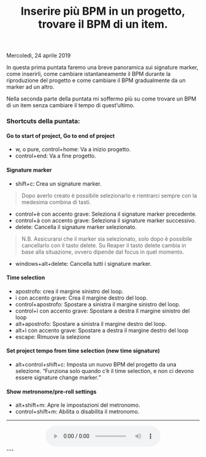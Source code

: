 ﻿---
title: Inserire più BPM in un progetto, trovare il BPM di un item.
layout: post
---

<footer>Mercoledì, 24 aprile 2019</footer>

In questa prima puntata faremo una breve panoramica sui signature marker, come inserirli, come cambiare istantaneamente il BPM durante la riproduzione del progetto e come cambiare il BPM gradualmente da un marker ad un altro.

Nella seconda parte della puntata mi soffermo più su come trovare un BPM di un item senza cambiare il tempo di quest’ultimo.

### Shortcuts della puntata: ###

#### Go to start of project, Go to end of project ####

*	w, o pure, control+home: Va a inizio progetto.
*	control+end: Va a fine progetto.

#### Signature marker ####

*	shift+c: Crea un signature marker.

>Dopo averlo creato è possibile selezionarlo e rientrarci sempre con la medesima combina di tasti.

*	control+è con accento grave: Seleziona il signature marker precedente.
*	control+à con accento grave: Seleziona il signature marker successivo.
*	delete: Cancella il signature marker selezionato.

>N.B.
Assicurarsi che il marker sia selezionato, solo dopo è possibile cancellarlo con il tasto delete.
Su Reaper il tasto delete cambia in base alla situazione, ovvero dipende dal focus in quel momento.

*	windows+alt+delete: Cancella tutti i signature marker.

#### Time selection ####

*	apostrofo: crea il margine sinistro del loop.
*	ì con accento grave: Crea il margine destro del loop.
*	control+apostrofo: Spostare a sinistra il margine sinistro del loop.
*	control+ì con accento grave: Spostare a destra il margine sinistro del loop
*	alt+apostrofo: Spostare a sinistra il margine destro del loop.
*	alt+ì con accento grave: Spostare a destra il margine destro del loop
*	escape: Rimuove la selezione

#### Set project tempo from time selection (new time signature) ####

*	alt+control+shift+c: Imposta un nuovo BPM del progetto da una selezione. <q>Funziona  solo quando c’è il time selection, e non ci devono essere signature change marker.</q>

#### Show metronome/pre-roll settings ####

*	alt+shift+m: Apre le impostazioni del metronomo.
*	control+shift+m: Abilita o disabilita il metronomo.

---
<div align="center">
<audio controls src="https://drive.google.com/uc?export=download&id=1qNEw07rrIOsRQ4NHlT1NvCqkiQlUk4S5">Il browser ha l'audio disattivato.</audio>
</div>
---
